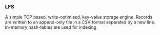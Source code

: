 ### LFS

A simple TCP based, write-optimised, key-value storage engine. Records are written to an append-only file in a CSV format separated by a new line. In-memory hash-tables are used for indexing.